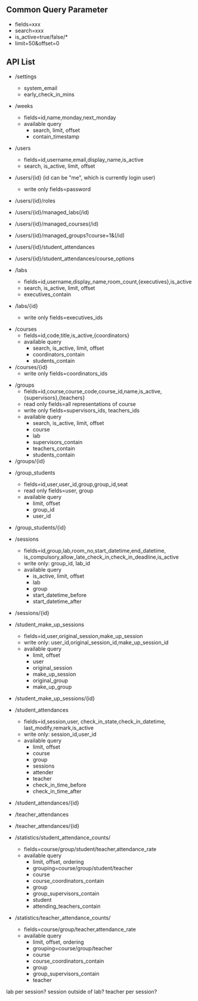 ## Common Query Parameter
- fields=xxx
- search=xxx
- is_active=true/false/*
- limit=50&offset=0
## API List
- /settings
  - system_email
  - early_check_in_mins

- /weeks
  - fields=id,name,monday,next_monday
  - available query
    - search, limit, offset
    - contain_timestamp

- /users
  - fields=id,username,email,display_name,is_active
  - search, is_active, limit, offset
- /users/{id} (id can be "me", which is currently login user)
  - write only fields=password
- /users/{id}/roles
<!-- - /users/{id}/coordinator_of_courses -->
<!-- - /users/{id}/student_of_courses -->
<!-- - /users/{id}/teacher_of_courses -->
<!-- - /users/{id}/supervisor_of_groups -->
<!-- - /users/{id}/student_of_groups -->
<!-- - /users/{id}/teacher_of_groups -->
<!-- - /users/{id}/executive_of_labs 
<!-- - /users/{id}/student_make_up_sessions -->
- /users/{id}/managed_labs(/id)
- /users/{id}/managed_courses(/id)
- /users/{id}/managed_groups?course=1&(/id)
- /users/{id}/student_attendances
- /users/{id}/student_attendances/course_options


- /labs
  - fields=id,username,display_name,room_count,{executives},is_active
  - search, is_active, limit, offset
  - executives_contain
- /labs/{id}
  - write only fields=executives_ids
<!-- - /labs/{id}/executives -->
<!-- - /labs/{id}/executives/{id} -->
<!-- - /labs/{id}/groups -->
<!-- - /labs/{id}/sessions -->


- /courses
  - fields=id,code,title,is_active,{coordinators}
  - available query
    - search, is_active, limit, offset
    - coordinators_contain
    - students_contain
- /courses/{id}
  - write only fields=coordinators_ids
<!-- - /courses/{id}/coordinators -->
<!-- - /courses/{id}/coordinators/{id} -->
<!-- - /courses/{id}/groups -->
<!-- - /courses/{id}/students -->
<!-- - /courses/{id}/teachers -->


- /groups
  - fields=id,course,course_code,course_id,name,is_active,{supervisors},{teachers}
  - read only fields=all representations of course
  - write only fields=supervisors_ids, teachers_ids
  - available query
    - search, is_active, limit, offset
    - course
    - lab
    - supervisors_contain
    - teachers_contain
    - students_contain
- /groups/{id}
<!-- - /groups/{id}/students -->
<!-- - /groups/{id}/supervisors -->
<!-- - /groups/{id}/supervisors/{id} -->
<!-- - /groups/{id}/teachers -->
<!-- - /groups/{id}/teachers/{id} -->
<!-- - /groups/{id}/sessions -->

- /group_students
  - fields=id,user,user_id,group,group_id,seat
  - read only fields=user, group
  - available query
    - limit, offset
    - group_id
    - user_id
- /group_students/{id}


- /sessions
  - fields=id,group,lab,room_no,start_datetime,end_datetime,
           is_compulsory,allow_late_check_in,check_in_deadline,is_active
  - write only: group_id, lab_id
  - available query
    - is_active, limit, offset
    - lab
    - group
    - start_datetime_before
    - start_datetime_after
- /sessions/{id}

- /student_make_up_sessions
  - fields=id,user,original_session,make_up_session
  - write only: user_id,original_session_id,make_up_session_id
  - available query
    - limit, offset
    - user
    - original_session
    - make_up_session
    - original_group
    - make_up_group
- /student_make_up_sessions/{id}


- /student_attendances
  - fields=id,session,user,
           check_in_state,check_in_datetime,
           last_modify,remark,is_active
  - write only: session_id,user_id
  - available query
    - limit, offset
    - course
    - group
    - sessions
    - attender
    - teacher
    - check_in_time_before
    - check_in_time_after
- /student_attendances/{id}
- /teacher_attendances
- /teacher_attendances/{id}


- /statistics/student_attendance_counts/
  - fields=course/group/student/teacher,attendance_rate
  - available query
    - limit, offset, ordering
    - grouping=course/group/student/teacher
    - course
    - course_coordinators_contain
    - group
    - group_supervisors_contain
    - student
    - attending_teachers_contain


- /statistics/teacher_attendance_counts/
  - fields=course/group/teacher,attendance_rate
  - available query
    - limit, offset, ordering
    - grouping=course/group/teacher
    - course
    - course_coordinators_contain
    - group
    - group_supervisors_contain
    - teacher

lab per session? session outside of lab?
teacher per session?